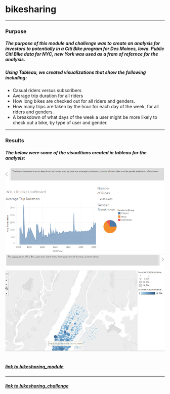 # bikesharing
---
### Purpose
##### The purpose of this module and challenge was to create an analysis for investors to potentially in a Citi Bike program for Des Moines, Iowa.  Public Citi Bike data for NYC, new York was used as a fram of refernce for the analysis. 
##### Using Tableau, we created visualizations that show the following including:

* Casual riders versus subscribers
* Average trip duration for all riders
* How long bikes are checked out for all riders and genders.
* How many trips are taken by the hour for each day of the week, for all riders and genders.
* A breakdown of what days of the week a user might be more likely to check out a bike, by type of user and gender.
---
### Results
##### The below were some of the visualtions created in tableau for the analysis:
![](https://github.com/yfaulkne/bikesharing/blob/main/images/nyc_story2.png)
![](https://github.com/yfaulkne/bikesharing/blob/main/images/nyc_story1.png)
![]()

##### [link to bikesharing_module](https://public.tableau.com/app/profile/yakeemah.faulkner/viz/bikesharing_16556617879720)
---
##### [link to bikesharing_challenge](https://public.tableau.com/app/profile/yakeemah.faulkner/viz/bikesharing_challenge_16563782160170)
